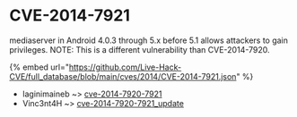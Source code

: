 # CVE-2014-7921

mediaserver in Android 4.0.3 through 5.x before 5.1 allows attackers to gain privileges.  NOTE: This is a different vulnerability than CVE-2014-7920.

{% embed url="https://github.com/Live-Hack-CVE/full_database/blob/main/cves/2014/CVE-2014-7921.json" %}


* laginimaineb ~> [cve-2014-7920-7921](https://www.alice-snow.ru/2014/database/cve-2014-7921/cve-2014-7920-7921-laginimaineb)
* Vinc3nt4H ~> [cve-2014-7920-7921_update](https://www.alice-snow.ru/2014/database/cve-2014-7921/cve-2014-7920-7921_update-vinc3nt4h)